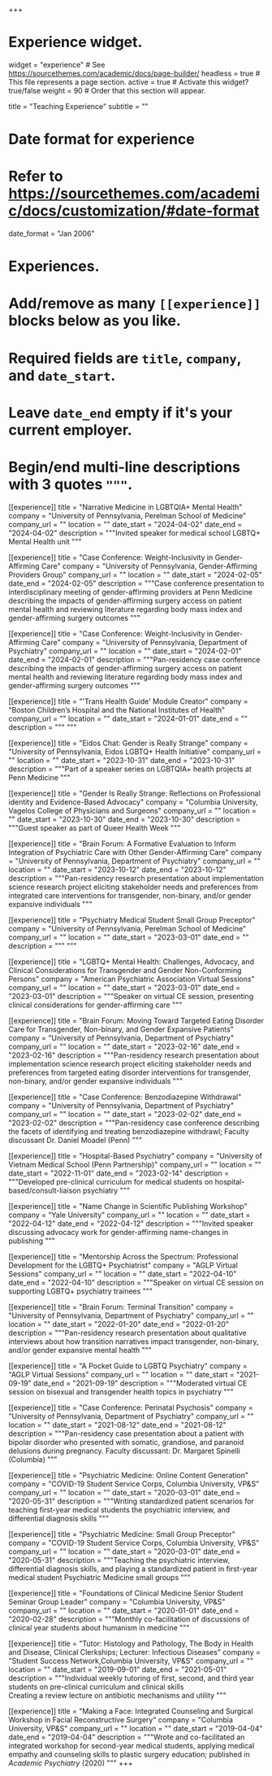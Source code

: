 +++
# Experience widget.
widget = "experience"  # See https://sourcethemes.com/academic/docs/page-builder/
headless = true  # This file represents a page section.
active = true  # Activate this widget? true/false
weight = 90  # Order that this section will appear.

title = "Teaching Experience"
subtitle = ""

# Date format for experience
#   Refer to https://sourcethemes.com/academic/docs/customization/#date-format
date_format = "Jan 2006"

# Experiences.
#   Add/remove as many `[[experience]]` blocks below as you like.
#   Required fields are `title`, `company`, and `date_start`.
#   Leave `date_end` empty if it's your current employer.
#   Begin/end multi-line descriptions with 3 quotes `"""`.

[[experience]]
  title = "Narrative Medicine in LGBTQIA+ Mental Health"
  company = "University of Pennsylvania, Perelman School of Medicine"
  company_url = ""
  location = ""
  date_start = "2024-04-02"
  date_end = "2024-04-02"
  description = """Invited speaker for medical school LGBTQ+ Mental Health unit 
"""

[[experience]]
  title = "Case Conference: Weight-Inclusivity in Gender-Affirming Care"
  company = "University of Pennsylvania, Gender-Affirming Providers Group"
  company_url = ""
  location = ""
  date_start = "2024-02-05"
  date_end = "2024-02-05"
  description = """Case conference presentation to interdisciplinary meeting of gender-affirming providers at Penn Medicine describing the impacts of gender-affirming surgery access on patient mental health and reviewing literature regarding body mass index and gender-affirming surgery outcomes
"""

[[experience]]
  title = "Case Conference: Weight-Inclusivity in Gender-Affirming Care"
  company = "University of Pennsylvania, Department of Psychiatry"
  company_url = ""
  location = ""
  date_start = "2024-02-01"
  date_end = "2024-02-01"
  description = """Pan-residency case conference describing the impacts of gender-affirming surgery access on patient mental health and reviewing literature regarding body mass index and gender-affirming surgery outcomes
"""

[[experience]]
  title = "'Trans Health Guide' Module Creator"
  company = "Boston Children’s Hospital and the National Institutes of Health"
  company_url = ""
  location = ""
  date_start = "2024-01-01"
  date_end = ""
  description = """
"""

[[experience]]
  title = "Eidos Chat: Gender is Really Strange"
  company = "University of Pennsylvania, Eidos LGBTQ+ Health Initiative"
  company_url = ""
  location = ""
  date_start = "2023-10-31"
  date_end = "2023-10-31"
  description = """Part of a speaker series on LGBTQIA+ health projects at Penn Medicine
"""

[[experience]]
  title = "Gender Is Really Strange: Reflections on Professional identity and Evidence-Based Advocacy"
  company = "Columbia University, Vagelos College of Physicians and Surgeons"
  company_url = ""
  location = ""
  date_start = "2023-10-30"
  date_end = "2023-10-30"
  description = """Guest speaker as part of Queer Health Week
"""

[[experience]]
  title = "Brain Forum: A Formative Evaluation to Inform Integration of Psychiatric Care with Other Gender-Affirming Care"
  company = "University of Pennsylvania, Department of Psychiatry"
  company_url = ""
  location = ""
  date_start = "2023-10-12"
  date_end = "2023-10-12"
  description = """Pan-residency research presentation about implementation science research project eliciting stakeholder needs and preferences from integrated care interventions for transgender, non-binary, and/or gender expansive individuals 
"""

[[experience]]
  title = "Psychiatry Medical Student Small Group Preceptor"
  company = "University of Pennsylvania, Perelman School of Medicine"
  company_url = ""
  location = ""
  date_start = "2023-03-01"
  date_end = ""
  description = """
"""

[[experience]]
  title = "LGBTQ+ Mental Health: Challenges, Advocacy, and Clinical Considerations for Transgender and Gender Non-Conforming Persons"
  company = "American Psychiatric Association Virtual Sessions"
  company_url = ""
  location = ""
  date_start = "2023-03-01"
  date_end = "2023-03-01"
  description = """Speaker on virtual CE session, presenting clinical considerations for gender-affirming care
"""

[[experience]]
  title = "Brain Forum: Moving Toward Targeted Eating Disorder Care for Transgender, Non-binary, and Gender Expansive Patients"
  company = "University of Pennsylvania, Department of Psychiatry"
  company_url = ""
  location = ""
  date_start = "2023-02-16"
  date_end = "2023-02-16"
  description = """Pan-residency research presentation about implementation science research project eliciting stakeholder needs and preferences from targeted eating disorder interventions for transgender, non-binary, and/or gender expansive individuals 
"""

[[experience]]
  title = "Case Conference: Benzodiazepine Withdrawal"
  company = "University of Pennsylvania, Department of Psychiatry"
  company_url = ""
  location = ""
  date_start = "2023-02-02"
  date_end = "2023-02-02"
  description = """Pan-residency case conference describing the facets of identifying and treating benzodiazepine withdrawl; Faculty discussant Dr. Daniel Moadel (Penn)
"""

[[experience]]
  title = "Hospital-Based Psychiatry"
  company = "University of Vietnam Medical School (Penn Partnership)"
  company_url = ""
  location = ""
  date_start = "2022-11-01"
  date_end = "2023-02-14"
  description = """Developed pre-clinical curriculum for medical students on hospital-based/consult-liaison psychiatry
"""

[[experience]]
  title = "Name Change in Scientific Publishing Workshop"
  company = "Yale University"
  company_url = ""
  location = ""
  date_start = "2022-04-12"
  date_end = "2022-04-12"
  description = """Invited speaker discussing advocacy work for gender-affirming name-changes in publishing
"""

[[experience]]
  title = "Mentorship Across the Spectrum: Professional Development for the LGBTQ+ Psychiatrist"
  company = "AGLP Virtual Sessions"
  company_url = ""
  location = ""
  date_start = "2022-04-10"
  date_end = "2022-04-10"
  description = """Speaker on virtual CE session on supporting LGBTQ+ psychiatry trainees
"""

[[experience]]
  title = "Brain Forum: Terminal Transition"
  company = "University of Pennsylvania, Department of Psychiatry"
  company_url = ""
  location = ""
  date_start = "2022-01-20"
  date_end = "2022-01-20"
  description = """Pan-residency research presentation about qualitative interviews about how transition narratives impact transgender, non-binary, and/or gender expansive mental health
"""

[[experience]]
  title = "A Pocket Guide to LGBTQ Psychiatry"
  company = "AGLP Virtual Sessions"
  company_url = ""
  location = ""
  date_start = "2021-09-19"
  date_end = "2021-09-19"
  description = """Moderated virtual CE session on bisexual and transgender health topics in psychiatry
"""


[[experience]]
  title = "Case Conference: Perinatal Psychosis"
  company = "University of Pennsylvania, Department of Psychiatry"
  company_url = ""
  location = ""
  date_start = "2021-08-12"
  date_end = "2021-08-12"
  description = """Pan-residency case presentation about a patient with bipolar disorder who presented with somatic, grandiose, and paranoid delusions during pregnancy. Faculty discussant: Dr. Margaret Spinelli (Columbia)
"""


[[experience]]
  title = "Psychiatric Medicine: Online Content Generation"
  company = "COVID-19 Student Service Corps, Columbia University, VP&S"
  company_url = ""
  location = ""
  date_start = "2020-03-01"
  date_end = "2020-05-31"
  description = """Writing standardized patient scenarios for teaching first-year medical students the psychiatric interview, and differential diagnosis skills
  """

[[experience]]
  title = "Psychiatric Medicine: Small Group Preceptor"
  company = "COVID-19 Student Service Corps, Columbia University, VP&S"
  company_url = ""
  location = ""
  date_start = "2020-03-01"
  date_end = "2020-05-31"
  description = """Teaching the psychiatric interview, differential diagnosis skills, and playing a standardized patient in first-year medical student Psychiatric Medicine small groups
"""
  
  [[experience]]
  title = "Foundations of Clinical Medicine Senior Student Seminar Group Leader"
  company = "Columbia University, VP&S"
  company_url = ""
  location = ""
  date_start = "2020-01-01"
  date_end = "2020-02-28"
  description = """Monthly co-facilitation of discussions of clinical year students about humanism in medicine
  """
  
  [[experience]]
  title = "Tutor: Histology and Pathology, The Body in Health and Disease, Clinical Clerkships; Lecturer: Infectious Diseases"
  company = "Student Success Network,Columbia University, VP&S"
  company_url = ""
  location = ""
  date_start = "2019-09-01"
  date_end = "2021-05-01"
  description = """Individual weekly tutoring of first, second, and third year students on pre-clinical curriculum and clinical skills<br/>
Creating a review lecture on antibiotic mechanisms and utility
"""

  [[experience]]
  title = "Making a Face: Integrated Counseling and Surgical Workshop in Facial Reconstructive Surgery"
  company = "Columbia University, VP&S"
  company_url = ""
  location = ""
  date_start = "2019-04-04"
  date_end = "2019-04-04"
  description = """Wrote and co-facilitated an integrated workshop for second-year medical students, applying medical empathy and counseling skills to plastic surgery education; published in *Academic Psychiatry* (2020)
"""
+++
